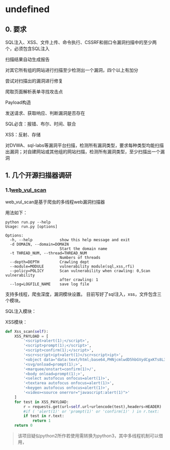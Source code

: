 # undefined

## 0. 要求

SQL注入、XSS、文件上传、命令执行、CSSRF和弱口令漏洞扫描中的至少两个，必须包含SQL注入

扫描结果自动生成报告

对其它所有组的网站进行扫描至少检测出一个漏洞，四个以上有加分

尝试对扫描出的漏洞进行修复



爬取页面解析表单寻找攻击点

Payload构造

发送请求、获取响应、判断漏洞是否存在

SQL必含：报错、布尔、时间、联合

XSS：反射、存储

对DVWA、sql-labs等漏洞平台扫描，检测所有漏洞类型，要求每种类型均能扫描出漏洞；对自建网站或其他组的网站扫描，检测所有漏洞类型，至少扫描出一个漏洞

## 1. 几个开源扫描器调研

### 1.1[web_vul_scan](https://github.com/youmengxuefei/web_vul_scan)

web_vul_scan是基于爬虫的多线程web漏洞扫描器

用法如下：

    python run.py --help
    Usage: run.py [options]
    
    Options:
      -h, --help            show this help message and exit
      -d DOMAIN, --domain=DOMAIN
                            Start the domain name
      -t THREAD_NUM, --thread=THREAD_NUM
                            Numbers of threads
      --depth=DEPTH         Crawling dept
      --module=MODULE       vulnerability module(sql,xss,rfi)
      --policy=POLICY       Scan vulnerability when crawling: 0,Scan vulnerability
                            after crawling: 1
      --log=LOGFILE_NAME    save log file

支持多线程，爬虫深度，漏洞模块设置。
目前写好了sql注入，xss，文件包含三个模块。

SQL注入模块：



XSS模块：

```python
def Xss_scan(self):
    XSS_PAYLOAD	= [
        '<script>alert(1);</script>',
        '<script>prompt(1);</script>',
        '<script>confirm(1);</script>',
        '<scr<script>ipt>alert(1)</scr<script>ipt>',
        '<object data="data:text/html;base64,PHNjcmlwdD5hbGVydCgxKTs8L3NjcmlwdD4=">',
        '<svg/onload=prompt(1);>',
        '<marquee/onstart=confirm(1)>/',
        '<body onload=prompt(1);>',
        '<select autofocus onfocus=alert(1)>',
        '<textarea autofocus onfocus=alert(1)>',
        '<keygen autofocus onfocus=alert(1)>',
        '<video><source onerror="javascript:alert(1)">'		
    ]
    for test in XSS_PAYLOAD:
        r = requests.get(url=self.url+urlencode(test),headers=HEADER)
        #if ( 'alert(1)' or 'prompt(1)' or 'confirm(1)' ) in r.text:
        if test in r.text:
            return 1
    return 0
```



>   该项目疑似python2所作若使用需转换为python3，其中多线程机制可以借用， 

